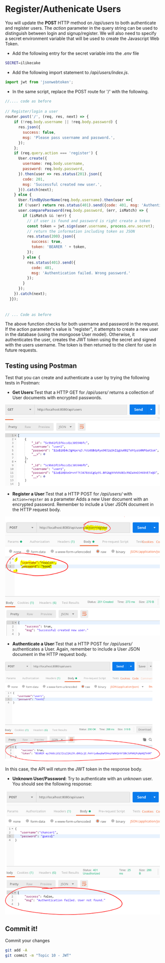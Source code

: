 # Register/Authenicate Users

You will update the **POST** HTTP method on */api/users* to both authenticate and register users. The *action* parameter in the query string can be used to distinguish between login and signup/register. We will also need to specify a secret environment variable that will be used to create the Javascript Web Token.

+ Add the following entry for the secret variable into the *.env* file

~~~bash
SECRET=ilikecake
~~~

+ Add the following import statement to */api/users/index.js*.

~~~javascript
import jwt from 'jsonwebtoken';
~~~

+ In the same script, replace the POST route for '/' with the following.

~~~javascript
//.... code as before

// Register/login a user
router.post('/', (req, res, next) => {
    if (!req.body.username || !req.body.password) {
      res.json({
        success: false,
        msg: 'Please pass username and password.',
      });
    };
    if (req.query.action === 'register') {
      User.create({
        username: req.body.username,
        password: req.body.password,
      }).then(user => res.status(201).json({
        code: 201,
        msg: 'Successful created new user.',
      })).catch(next);
    } else {
      User.findByUserName(req.body.username).then(user =>{
      if (!user) return res.status(401).send({code: 401, msg: 'Authentication failed. User not found.'});
      user.comparePassword(req.body.password, (err, isMatch) => {
        if (isMatch && !err) {
          // if user is found and password is right create a token
          const token = jwt.sign(user.username, process.env.secret);
          // return the information including token as JSON
          res.status(200).json({
            success: true,
            token: 'BEARER ' + token,
          });
        } else {
          res.status(401).send({
            code: 401,
            msg: 'Authentication failed. Wrong password.'
          });
        }
      });
    }).catch(next);
  }});


// ... Code as before
~~~

The above function checks for both username and password in the request. If the action parameter's value is "register", it attempts to create a new user in the database (using the mongoose User model). Otherwise, it authenticates the user, creates the JWT token using the secret and signed with the users username.
The token is then returned to the client for use in future requests.

## Testing using Postman

Test that you can create and authenticate a user by trying the following tests in Postman:

+ **Get Users**:Test that a HTTP GET for */api/users/* returns a collection of User documents with encrypted passwords.

![Get Users](./img/user1.png)

+ **Register a User**:Test that a HTTP POST for */api/users/* with ``action=regster`` as a parameter Adds a new User document with an encrypted password. Remember to include a User JSON document in the HTTP request body.

![Register a New User](./img/user2.png)

+ **Authenticate a User**:Test that a HTTP POST for */api/users/* authenticates a User. Again, remember to include a User JSON document in the HTTP request body.

![Authenticate a New User](./img/user3.png)

In this case, the API will return the JWT token in the response body.

+ **Unknown User/Password**: Try to authenticate with an unknown user. You should see the following response:

![Unknown User](./img/user4.png)

## Commit it!
Commit your changes
~~~bash
git add -A
git commit -m "Topic 10 - JWT"
~~~

